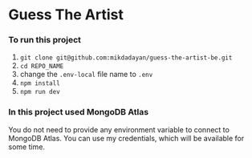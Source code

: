 # Guess The Artist

### To run this project

1. `git clone git@github.com:mikdadayan/guess-the-artist-be.git`
2. `cd REPO_NAME`
3. change the `.env-local` file name to `.env`
4. `npm install`
5. `npm run dev`

### In this project used MongoDB Atlas

You do not need to provide any environment variable to connect to MongoDB Atlas.
You can use my credentials, which will be available for some time.
